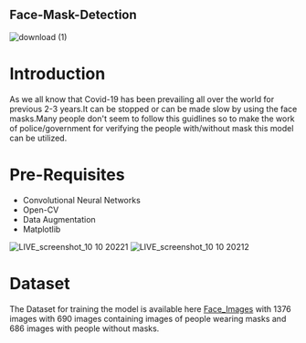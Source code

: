 ## Face-Mask-Detection
![download (1)](https://user-images.githubusercontent.com/96677478/194927344-0b092848-1b58-4efb-a315-85885e0e7200.jpeg)

# Introduction
As we all know that Covid-19 has been prevailing all over the world for previous 2-3 years.It can be stopped or can be made slow by using the face masks.Many people don't seem to follow this guidlines so to make the work of police/government for verifying the people with/without mask this model can be utilized.

# Pre-Requisites
* Convolutional Neural Networks
* Open-CV
* Data Augmentation
* Matplotlib

![LIVE_screenshot_10 10 20221](https://user-images.githubusercontent.com/96677478/194928661-45cd2b54-4eea-45ca-89ba-8a915c5c7e6e.png)
![LIVE_screenshot_10 10 20212](https://user-images.githubusercontent.com/96677478/194928768-c0770ed2-fd2c-468a-a6c7-1a244a1ced51.png)



# 
# Dataset
The Dataset for training the model is available here [Face_Images](https://data-flair.s3.ap-south-1.amazonaws.com/Data-Science-Data/face-mask-dataset.zip)
with 1376 images with 690 images containing images of people wearing masks and 686 images with people without masks.
